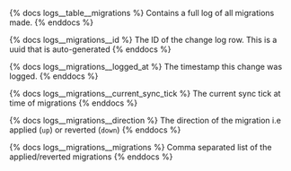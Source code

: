 {% docs logs__table__migrations %}
Contains a full log of all migrations made.
{% enddocs %}

{% docs logs__migrations__id %}
The ID of the change log row. This is a uuid that is auto-generated
{% enddocs %}

{% docs logs__migrations__logged_at %}
The timestamp this change was logged.
{% enddocs %}

{% docs logs__migrations__current_sync_tick %}
The current sync tick at time of migrations
{% enddocs %}

{% docs logs__migrations__direction %}
The direction of the migration i.e applied (`up`) or reverted (`down`)
{% enddocs %}

{% docs logs__migrations__migrations %}
Comma separated list of the applied/reverted migrations
{% enddocs %}
